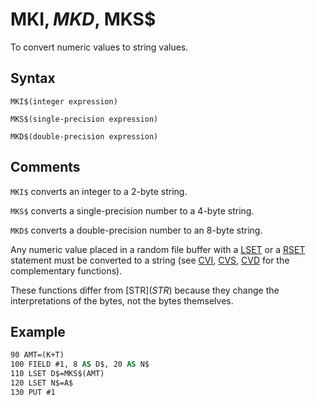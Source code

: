 # MKI$, MKD$, MKS$

To convert numeric values to string values.

## Syntax

`MKI$(integer expression)`

`MKS$(single-precision expression)`

`MKD$(double-precision expression)`

## Comments

`MKI$` converts an integer to a 2-byte string.

`MKS$` converts a single-precision number to a 4-byte string.

`MKD$` converts a double-precision number to an 8-byte string.

Any numeric value placed in a random file buffer with a [LSET](LSET) or a [RSET](RSET) statement must be converted to a string (see [CVI](CVI), [CVS](CVS), [CVD](CVD) for the complementary functions).

These functions differ from [STR$](STR$) because they change the interpretations of the bytes, not the bytes themselves.

## Example

```vb
90 AMT=(K+T)
100 FIELD #1, 8 AS D$, 20 AS N$
110 LSET D$=MKS$(AMT)
120 LSET N$=A$
130 PUT #1
```

